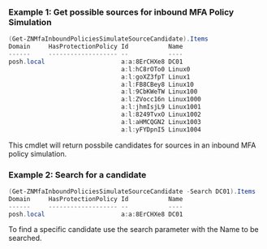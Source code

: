 ### Example 1: Get possible sources for inbound MFA Policy Simulation
```powershell
(Get-ZNMfaInboundPoliciesSimulateSourceCandidate).Items
Domain     HasProtectionPolicy Id           Name
------     ------------------- --           ----
posh.local                     a:a:8ErCHXe8 DC01
                               a:l:hC8rOTo0 Linux0
                               a:l:goXZ3fpT Linux1
                               a:l:FB8CBey8 Linux10
                               a:l:9CbKWeTW Linux100
                               a:l:ZVocc16n Linux1000
                               a:l:jhmIsjL9 Linux1001
                               a:l:8249TvxO Linux1002
                               a:l:aHMCQGN2 Linux1003
                               a:l:yFYDpnI5 Linux1004
``` 

This cmdlet will return possbile candidates for sources in an inbound MFA policy simulation.


### Example 2: Search for a candidate
```powershell
(Get-ZNMfaInboundPoliciesSimulateSourceCandidate -Search DC01).Items
Domain     HasProtectionPolicy Id           Name
------     ------------------- --           ----
posh.local                     a:a:8ErCHXe8 DC01
```

To find a specific candidate use the search parameter with the Name to be searched.
